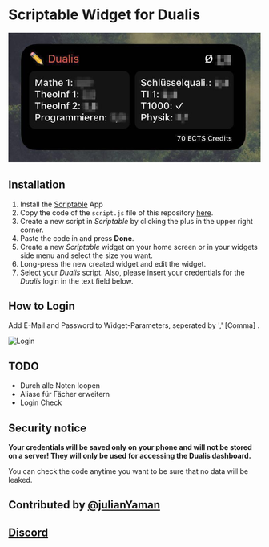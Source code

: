 # Scriptable Widget for Dualis
![](widget.jpg)
## Installation
1. Install the [Scriptable](https://apps.apple.com/us/app/scriptable/id1405459188?ign-mpt=uo%3D4) App
2. Copy the code of the `script.js` file of this repository [here](https://github.com/corusm/dualis-widget/blob/main/script.js).
3. Create a new script in *Scriptable* by clicking the plus in the upper right corner.
4. Paste the code in and press **Done**.
5. Create a new *Scriptable* widget on your home screen or in your widgets side menu and select
the size you want.
6. Long-press the new created widget and edit the widget. 
7. Select your *Dualis* script. Also, please insert your credentials for the *Dualis* login
in the text field below. 

## How to Login
Add E-Mail and Password to Widget-Parameters, seperated by ',' [Comma] .

<img src="https://raw.githubusercontent.com/corusm/dualis-widget/main/login.jpg" alt="Login" height="400px">


## TODO
- Durch alle Noten loopen
- Aliase für Fächer erweitern
- Login Check

## Security notice
**Your credentials will be saved only on your phone and will not be stored on a server!
They will only be used for accessing the Dualis dashboard.**

You can check the code anytime you want to be sure that no data will be leaked.

## Contributed by [@julianYaman](https://github.com/julianYaman)
## [Discord](https://discord.gg/ccpgH3b)


